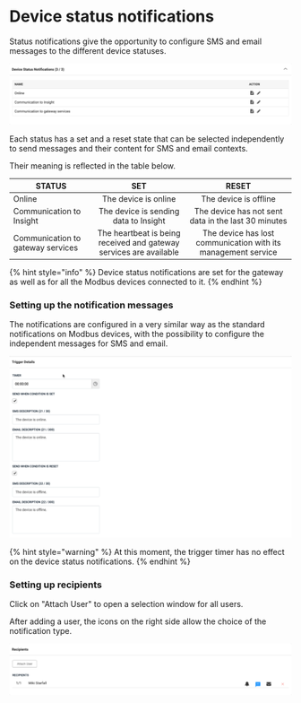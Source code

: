 # Device status notifications

Status notifications give the opportunity to configure SMS and email messages to the different device statuses.

![The FX30 gateway has three different device statuses available for notifications](<../../.gitbook/assets/image (65).png>)

Each status has a set and a reset state that can be selected independently to send messages and their content for SMS and email contexts.

Their meaning is reflected in the table below.

| STATUS                            |                                 SET                                |                             RESET                             |
| --------------------------------- | :----------------------------------------------------------------: | :-----------------------------------------------------------: |
| Online                            |                        The device is online                        |                     The device is offline                     |
| Communication to Insight          |                The device is sending data to Insight               |      The device has not sent data in the last 30 minutes      |
| Communication to gateway services | The heartbeat is being received and gateway services are available | The device has lost communication with its management service |



{% hint style="info" %}
 Device status notifications are set for the gateway as well as for all the Modbus devices connected to it.
{% endhint %}



### Setting up the notification messages

The notifications are configured in a very similar way as the standard notifications on Modbus devices, with the possibility to configure the independent messages for SMS and email.

![The trigger detais section is where messages are defined](<../../.gitbook/assets/image (69).png>)

{% hint style="warning" %}
At this moment, the trigger timer has no effect on the device status notifications.
{% endhint %}

### Setting up recipients

Click on "Attach User" to open a selection window for all users.

After adding a user, the icons on the right side allow the choice of the notification type.

![Miki Starfall will receive SMS notifications for all the device status messages.](<../../.gitbook/assets/image (70).png>)

